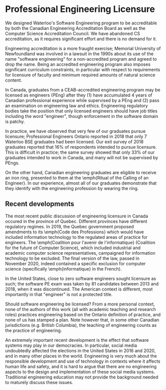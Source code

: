# Professional Engineering Licensure

We designed Waterloo's Software Engineering program to be accreditable
by both the Canadian Engineering Accreditation Board as well as the
Computer Science Accreditation Council. We have abandoned CS
accreditation, as it requires significant effort and there is no
demand for it.

Engineering accreditation is a more fraught exercise; Memorial
University of Newfoundland was involved in a lawsuit in the 1990s
about its use of the name "software engineering" for a non-accredited
program and agreed to drop the name. Being an accredited engineering
program also imposes significant curriculum constraints, in particular
with respect to requirements for licensure of faculty and minimum
required amounts of natural science content.

In Canada, graduates from a CEAB-accredited engineering program may be
licensed as engineers (PEng) after they (1) have accumulated 4 years
of Canadian professional experience while supervised by a PEng and (2)
pass an examination on engineering law and ethics. Engineering
regulatory bodies take the position that only licensed engineers
should have job titles including the word "engineer", though
enforcement in the software domain is patchy.

In practice, we have observed that very few of our graduates pursue
licensure; Professional Engineers Ontario reported in 2018 that only 7
Waterloo BSE graduates had been licensed. Our exit survey of 2018
graduates reported that 16\% of respondents intended to pursue
licensure. This is difficult in practice; the same survey showed that
only 33\% of our graduates intended to work in Canada, and many will
not be supervised by PEngs.

On the other hand, Canadian engineering graduates are eligible to
receive an iron ring, presented to them at the \emph{Ritual of the
Calling of an Engineer}. In our experience, almost all of our
graduates demonstrate that they identify with the engineering
profession by wearing the ring.

## Recent developments

The most recent public discussion of engineering licensure in Canada
occured in the province of Quebec. Different provinces have different
regulatory regimes. In 2019, the Quebec government proposed amendments
to its \emph{Code des Professions} which would have included
information technology to the regulated areas of practice for
engineers. The \emph{Coalition pour l'avenir de l'informatique}
(Coalition for the future of Computer Science), which included
industrial and academic computer science representatives, campaigned
for information technology to be excluded. The final version of the
law, passed in November 2020, indeed contained a specific exclusion for
computer science (specifically \emph{informatique} in the French).

In the United States, close to zero software engineers sought
licensure as such; the software PE exam was taken by 81 candidates
between 2013 and 2018, when it was discontinued. The American context
is different, most importantly in that "engineer" is not a protected
title.

Should software engineering be licensed? From a more personal context,
none of the authors of this work (all with academic teaching and
research roles) practices engineering based on the Ontario definition
of practice, and none of us has stamped a plan. Note however that, in
some other Canadian jurisdictions (e.g. British Columbia), the
teaching of engineering counts as the practice of engineering.

An extremely important recent development is the effect that software
systems may play in our democracies. In particular, social media
undoubtedly affected the elections in the United States in 2016 and
2020, and in many other places in the world. Engineering is very much
about the responsible development and use of technology in contexts
where it affects human life and safety, and it is hard to argue that
there are no engineering aspects to the design and implementation of
these social media systems. Traditional engineering education may not
provide the background needed to maturely discuss these issues.